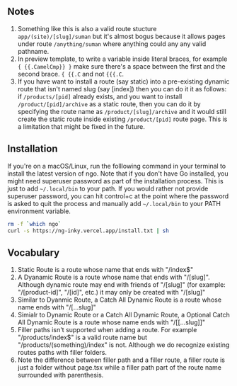 ## Notes

1. Something like this is also a valid route stucture `app/(site)/[slug]/suman`
   but it's almost bogus because it allows pages under route `/anything/suman`
   where anything could any any valid pathname.
1. In preview template, to write a variable inside literal braces, for example
   `{ {{.CamelCmp}} }` make sure there's a space between the first and the
   second brace. `{ {{.C` and not `{{{.C`.
1. If you have want to install a route (say static) into a pre-existing dynamic
   route that isn't named slug (say [index]) then you can do it it as follows:
   if `/products/[pid]` already exists, and you want to install
   `/product/[pid]/archive` as a static route, then you can do it by specifying
   the route name as `/product/[slug]/archive` and it would still create the
   static route inside existing `/product/[pid]` route page. This is a
   limitation that might be fixed in the future.

## Installation

If you're on a macOS/Linux, run the folllowing command in your terminal to
install the latest version of ngo. Note that if you don't have Go installed, you
might need superuser password as part of the installation process. This is just
to add `~/.local/bin` to your path. If you would rather not provide superuser
password, you can hit control+c at the point where the password is asked to quit
the process and manually add `~/.local/bin` to your PATH environment variable.

```sh
rm -f `which ngo`
curl -s https://ng-inky.vercel.app/install.txt | sh
```

## Vocabulary

1. Static Route is a route whose name that ends with "/index$"
1. A Dyanamic Route is a route whose name that ends with "/[slug]". Although
   dynamic route may end with friends of "/[slug]" (for example:
   "/[product-id]", "/[id]", etc.) it may only be created with "/[slug]"
1. Similar to Dyanmic Route, a Catch All Dynamic Route is a route whose name
   ends with "/[...slug]"
1. Simialr to Dynamic Route or a Catch All Dynamic Route, a Optional Catch All
   Dynamic Route is a route whose name ends with "/[[...slug]]"
1. Filler paths isn't supported when adding a route. For example
   "/products/index$" is a valid route name but "/products/(something)/index" is
   not. Although we do recognize existing routes paths with filler folders.
1. Note the difference between filler path and a filler route, a filler route is
   just a folder without page.tsx while a filler path part of the route name
   surrounded with parenthesis.
